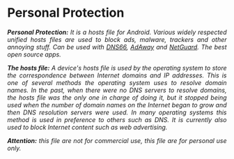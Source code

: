# Personal Protection
<div align="justify">
  <p><i><b>Personal Protection:</b>
It is a hosts file for Android.
Various widely respected unified hosts
files are used to block ads, malware,
trackers and other annoying stuff. Can be used with
    <a href="https://github.com/julian-klode/dns66"> DNS66</a>,
    <a href="https://adaway.org/"> AdAway</a> and
    <a href="https://netguard.me/"> NetGuard</a>.
The best open source apps.</i></p>
    <p><i><b>The hosts file:</b>
A device's hosts file is used by the operating
system to store the correspondence between Internet
domains and IP addresses.  This is one of several
methods the operating system uses to resolve domain 
names. In the past, when there were no DNS servers
to resolve domains, the hosts file was the only one
in charge of doing it, but it stopped being used
when the number of domain names on the Internet
began to grow and then DNS resolution servers
were used.  In many operating systems this method
is used in preference to others such as DNS.
It is currently also used to block Internet content
such as web advertising.</i></p>
  <p><i><b>Attention:</b> this file are not for commercial
use, this file are for personal use only.
    </i></p>
</div>

